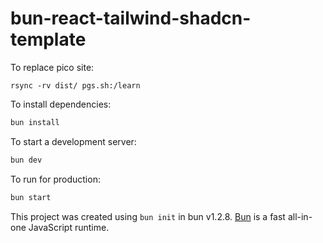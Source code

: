 # bun-react-tailwind-shadcn-template

To replace pico site:
```
rsync -rv dist/ pgs.sh:/learn
```


To install dependencies:

```bash
bun install
```

To start a development server:

```bash
bun dev
```

To run for production:

```bash
bun start
```

This project was created using `bun init` in bun v1.2.8. [Bun](https://bun.sh) is a fast all-in-one JavaScript runtime.
